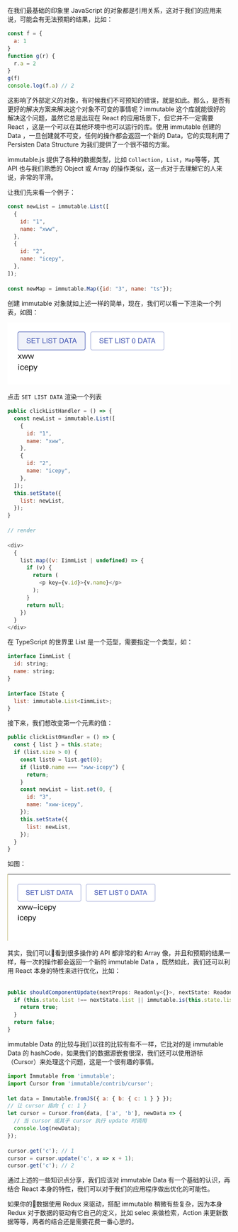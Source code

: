 在我们最基础的印象里 JavaScript 的对象都是引用关系，这对于我们的应用来说，可能会有无法预期的结果，比如：

```javascript
const f = {
  a: 1
}
function g(r) {
  r.a = 2
}
g(f)
console.log(f.a) // 2
```

这影响了外部定义的对象，有时候我们不可预知的错误，就是如此。那么，是否有更好的解决方案来解决这个对象不可变的事情呢？immutable 这个库就能很好的解决这个问题，虽然它总是出现在 React 的应用场景下，但它并不一定需要 React ，这是一个可以在其他环境中也可以运行的库。使用 immutable 创建的 Data ，一旦创建就不可变，任何的操作都会返回一个新的 Data，它的实现利用了 Persisten Data Structure 为我们提供了一个很不错的方案。

immutable.js 提供了各种的数据类型，比如 `Collection`，`List`，`Map`等等，其 API 也与我们熟悉的 Object 或 Array 的操作类似，这一点对于去理解它的人来说，非常的平滑。

让我们先来看一个例子：

```javascript
const newList = immutable.List([
  {
    id: "1",
    name: "xww",
  },
  {
    id: "2",
    name: "icepy",
  },
]);

const newMap = immutable.Map({id: "3", name: "ts"});
```

创建 immutable 对象就如上述一样的简单，现在，我们可以看一下渲染一个列表，如图：

![](../images/chap-04-07.png)

点击 `SET LIST DATA` 渲染一个列表

```javascript
public clickListHandler = () => {
  const newList = immutable.List([
    {
      id: "1",
      name: "xww",
    },
    {
      id: "2",
      name: "icepy",
    },
  ]);
  this.setState({
    list: newList,
  });
}

// render

<div>
  {
    list.map((v: IimmList | undefined) => {
      if (v) {
        return (
          <p key={v.id}>{v.name}</p>
        );
      }
      return null;
    })
  }
</div>
```

在 TypeScript 的世界里 List 是一个范型，需要指定一个类型，如：

```javascript
interface IimmList {
  id: string;
  name: string;
}

interface IState {
  list: immutable.List<IimmList>;
}
```

接下来，我们想改变第一个元素的值：

```javascript
public clickList0Handler = () => {
  const { list } = this.state;
  if (list.size > 0) {
    const list0 = list.get(0);
    if (list0.name === "xww-icepy") {
      return;
    }
    const newList = list.set(0, {
      id: "3",
      name: "xww-icepy",
    });
    this.setState({
      list: newList,
    });
  }
}
```

如图：

![](../images/chap-04-06.png)

其实，我们可以看到很多操作的 API 都非常的和 Array 像，并且和预期的结果一样，每一次的操作都会返回一个新的 immutable Data ，既然如此，我们还可以利用 React 本身的特性来进行优化，比如：

```javascript

public shouldComponentUpdate(nextProps: Readonly<{}>, nextState: Readonly<IState>, nextContext: any) {
  if (this.state.list !== nextState.list || immutable.is(this.state.list, nextState.list)) {
    return true;
  }
  return false;
}
```

immutable Data 的比较与我们以往的比较有些不一样，它比对的是 immutable Data 的 hashCode，如果我们的数据源嵌套很深，我们还可以使用游标（Cursor）来处理这个问题，这是一个很有趣的事情。

```javascript
import Immutable from 'immutable';
import Cursor from 'immutable/contrib/cursor';

let data = Immutable.fromJS({ a: { b: { c: 1 } } });
// 让 cursor 指向 { c: 1 }
let cursor = Cursor.from(data, ['a', 'b'], newData => {
  // 当 cursor 或其子 cursor 执行 update 时调用
  console.log(newData);
});

cursor.get('c'); // 1
cursor = cursor.update('c', x => x + 1);
cursor.get('c'); // 2
```

通过上述的一些知识点分享，我们应该对 immutable Data 有一个基础的认识，再结合 React 本身的特性，我们可以对于我们的应用程序做出优化的可能性。

如果你的数据使用 Redux 来驱动，搭配 immutable 稍微有些复杂，因为本身 Redux 对于数据的驱动有它自己的定义，比如 selec 来做检索，Action 来更新数据等等，两者的结合还是需要花费一番心思的。